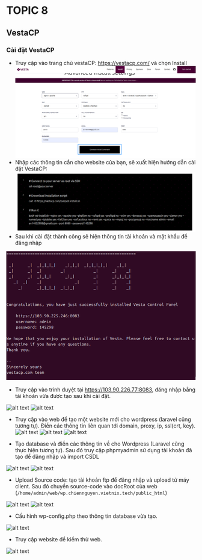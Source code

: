# TOPIC 8
## VestaCP

### Cài đặt VestaCP
- Truy cập vào trang chủ vestaCP: https://vestacp.com/ và chọn Install
![](Chup_man_hinh/2025-09-22_11-15.png)
- Nhập các thông tin cần cho website của bạn, sẽ xuất hiện hướng dẫn cài đặt VestaCP:
![](Chup_man_hinh/2025-09-22_11-18.png)
- Sau khi cài đặt thành công sẽ hiện thông tin tài khoản và mật khẩu để đăng nhập

![](Chup_man_hinh/2025-09-20_11-55.png)

- Truy cập vào trình duyệt tại https://103.90.226.77:8083, đăng nhập bằng tài khoản vừa được tạo sau khi cài đặt.

![alt text](./image-topic8/image-5.png)
![alt text](image-6.png)

- Truy cập vào web để tạo một website mới cho wordpress (laravel cũng tương tự). Điền các thông tin liên quan tới domain, proxy, ip, ssl(crt, key).
![alt text](./image-topic8/image-7.png)
![alt text](./image-topic8/image-8.png)
![alt text](./image-topic8/image-10.png)

- Tạo database và điền các thông tin về cho Wordpress (Laravel cũng thực hiện tương tự). Sau đó truy cập phpmyadmin sử dụng tài khoản đã tạo để đăng nhập và import CSDL

![alt text](./image-topic8/image-11.png)
![alt text](./image-topic8/image-12.png)

- Upload Source code: tạo tài khoản ftp để đăng nhập và upload từ máy client. Sau đó chuyển source-code vào docRoot của web (`/home/admin/web/wp.chiennguyen.vietnix.tech/public_html`)

![alt text](./image-topic8/image-13.png)
![alt text](./image-topic8/image-14.png)

- Cấu hình wp-config.php theo thông tin database vừa tạo.

![alt text](./image-topic8/image-15.png)

- Truy cập website để kiểm thử web.

![alt text](./image-topic8/image-16.png)

